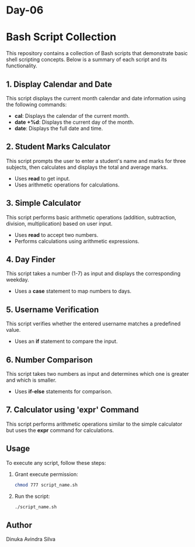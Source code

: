 # Day-06
# Bash Script Collection

This repository contains a collection of Bash scripts that demonstrate basic shell scripting concepts. Below is a summary of each script and its functionality.

## 1. Display Calendar and Date

This script displays the current month calendar and date information using the following commands:

* **cal**: Displays the calendar of the current month.
* **date +%d**: Displays the current day of the month.
* **date**: Displays the full date and time.

## 2. Student Marks Calculator

This script prompts the user to enter a student's name and marks for three subjects, then calculates and displays the total and average marks.

* Uses **read** to get input.
* Uses arithmetic operations for calculations.

## 3. Simple Calculator

This script performs basic arithmetic operations (addition, subtraction, division, multiplication) based on user input.

* Uses **read** to accept two numbers.
* Performs calculations using arithmetic expressions.

## 4. Day Finder

This script takes a number (1-7) as input and displays the corresponding weekday.

* Uses a **case** statement to map numbers to days.

## 5. Username Verification

This script verifies whether the entered username matches a predefined value.

* Uses an **if** statement to compare the input.

## 6. Number Comparison

This script takes two numbers as input and determines which one is greater and which is smaller.

* Uses **if-else** statements for comparison.

## 7. Calculator using 'expr' Command

This script performs arithmetic operations similar to the simple calculator but uses the **expr** command for calculations.

## Usage

To execute any script, follow these steps:

1. Grant execute permission:

   ```bash
   chmod 777 script_name.sh
   ```
2. Run the script:

   ```bash
   ./script_name.sh
   ```

## Author

Dinuka Avindra Silva
